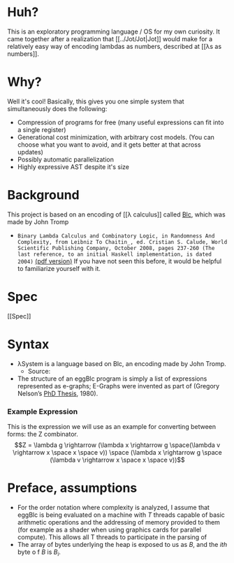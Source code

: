 # Huh?
This is an exploratory programming language / OS for my own curiosity. It came together after a realization that [[../Jot/Jot|Jot]] would make for a relatively easy way of encoding lambdas as numbers, described at [[λs as numbers]].

# Why?
Well it's cool! Basically, this gives you one simple system that simultaneously does the following:
 - Compression of programs for free (many useful expressions can fit into a single register)
 - Generational cost minimization, with arbitrary cost models. (You can choose what you want to avoid, and it gets better at that across updates)
 - Possibly automatic parallelization
 - Highly expressive AST despite it's size

# Background
This project is based on an encoding of [[λ calculus]] called [Blc](https://tromp.github.io/cl/Binary_lambda_calculus.html), which was made by John Tromp
 - `Binary Lambda Calculus and Combinatory Logic, in Randomness And Complexity, from Leibniz To Chaitin_, ed. Cristian S. Calude, World Scientific Publishing Company, October 2008, pages 237-260 (The last reference, to an initial Haskell implementation, is dated 2004)` [(pdf version)](http://tromp.github.io/cl/LC.pdf)
If you have not seen this before, it would be helpful to familiarize yourself with it.


# Spec
[[Spec]]


# Syntax
 - λSystem is a language based on Blc, an encoding made by John Tromp.
	 - Source: 
 - The structure of an eggBlc program is simply a list of expressions represented as e-graphs; E-Graphs were invented as part of (Gregory Nelson’s [PhD Thesis](https://courses.cs.washington.edu/courses/cse599f/06sp/papers/NelsonThesis.pdf), 1980).
### Example Expression
This is the expression we will use as an example for converting between forms: the Z combinator. $$Z = \lambda g \rightarrow (\lambda x \rightarrow g \space(\lambda v \rightarrow x \space x \space v)) \space (\lambda x \rightarrow g \space (\lambda v \rightarrow x \space x \space v))$$

# Preface, assumptions
* For the order notation where complexity is analyzed, I assume that eggBlc is being evaluated on a machine with $T$ threads capable of basic arithmetic operations and the addressing of memory provided to them (for example as a shader when using graphics cards for parallel compute). This allows all T threads to participate in the parsing of 
* The array of bytes underlying the heap is exposed to us as $B$, and the $ith$ byte o f $B$ is $B_i$.




